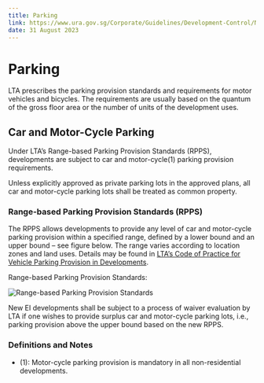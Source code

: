```yaml
---
title: Parking
link: https://www.ura.gov.sg/Corporate/Guidelines/Development-Control/Non-Residential/EI/Parking
date: 31 August 2023
---
```


# Parking

LTA prescribes the parking provision standards and requirements for motor vehicles and bicycles. The requirements are usually based on the quantum of the gross floor area or the number of units of the development uses.

## Car and Motor-Cycle Parking

Under LTA’s Range-based Parking Provision Standards (RPPS), developments are subject to car and motor-cycle(1) parking provision requirements.

Unless explicitly approved as private parking lots in the approved plans, all car and motor-cycle parking lots shall be treated as common property.

### Range-based Parking Provision Standards (RPPS)

The RPPS allows developments to provide any level of car and motor-cycle parking provision within a specified range, defined by a lower bound and an upper bound – see figure below. The range varies according to location zones and land uses. Details may be found in [LTA’s Code of Practice for Vehicle Parking Provision in Developments](https://www.lta.gov.sg/content/ltagov/en/industry_innovations/industry_matters/development_construction_resources/vehicle_parking/requirements_for_vehicle_parking_proposals.html).

Range-based Parking Provision Standards:

![Range-based Parking Provision Standards](https://www.ura.gov.sg/-/media/Corporate/Guidelines/Development-control/Industrial/Range_Based_Car_Parking_Standard.jpg?h=100%25&w=100%25)

New EI developments shall be subject to a process of waiver evaluation by LTA if one wishes to provide surplus car and motor-cycle parking lots, i.e., parking provision above the upper bound based on the new RPPS.

### Definitions and Notes

- (1): Motor-cycle parking provision is mandatory in all non-residential developments.
